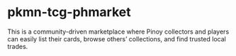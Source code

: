# pkmn-tcg-phmarket
This is a community-driven marketplace where Pinoy collectors and players can easily list their cards, browse others’ collections, and find trusted local trades. 
